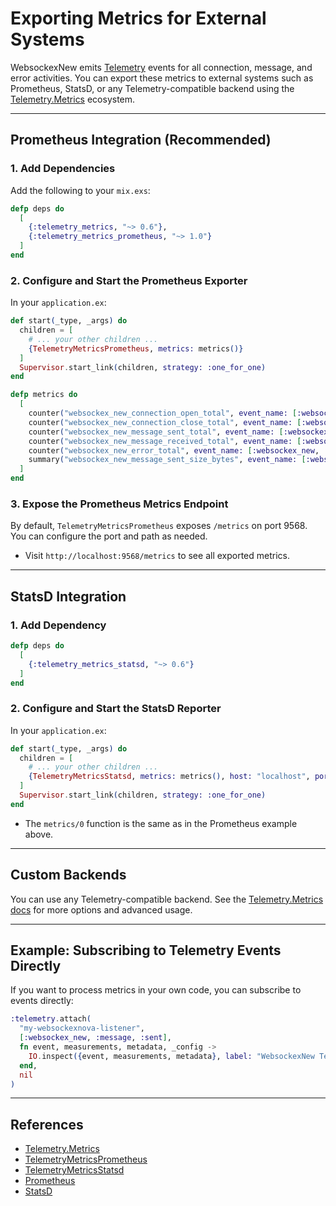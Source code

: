 # Exporting Metrics for External Systems

WebsockexNew emits [Telemetry](https://hexdocs.pm/telemetry/telemetry.html) events for all connection, message, and error activities. You can export these metrics to external systems such as Prometheus, StatsD, or any Telemetry-compatible backend using the [Telemetry.Metrics](https://hexdocs.pm/telemetry_metrics/) ecosystem.

---

## Prometheus Integration (Recommended)

### 1. Add Dependencies

Add the following to your `mix.exs`:

```elixir
defp deps do
  [
    {:telemetry_metrics, "~> 0.6"},
    {:telemetry_metrics_prometheus, "~> 1.0"}
  ]
end
```

### 2. Configure and Start the Prometheus Exporter

In your `application.ex`:

```elixir
def start(_type, _args) do
  children = [
    # ... your other children ...
    {TelemetryMetricsPrometheus, metrics: metrics()}
  ]
  Supervisor.start_link(children, strategy: :one_for_one)
end

defp metrics do
  [
    counter("websockex_new_connection_open_total", event_name: [:websockex_new, :connection, :open]),
    counter("websockex_new_connection_close_total", event_name: [:websockex_new, :connection, :close]),
    counter("websockex_new_message_sent_total", event_name: [:websockex_new, :message, :sent]),
    counter("websockex_new_message_received_total", event_name: [:websockex_new, :message, :received]),
    counter("websockex_new_error_total", event_name: [:websockex_new, :error, :occurred]),
    summary("websockex_new_message_sent_size_bytes", event_name: [:websockex_new, :message, :sent], measurement: :size)
  ]
end
```

### 3. Expose the Prometheus Metrics Endpoint

By default, `TelemetryMetricsPrometheus` exposes `/metrics` on port 9568. You can configure the port and path as needed.

- Visit `http://localhost:9568/metrics` to see all exported metrics.

---

## StatsD Integration

### 1. Add Dependency

```elixir
defp deps do
  [
    {:telemetry_metrics_statsd, "~> 0.6"}
  ]
end
```

### 2. Configure and Start the StatsD Reporter

In your `application.ex`:

```elixir
def start(_type, _args) do
  children = [
    # ... your other children ...
    {TelemetryMetricsStatsd, metrics: metrics(), host: "localhost", port: 8125}
  ]
  Supervisor.start_link(children, strategy: :one_for_one)
end
```

- The `metrics/0` function is the same as in the Prometheus example above.

---

## Custom Backends

You can use any Telemetry-compatible backend. See the [Telemetry.Metrics docs](https://hexdocs.pm/telemetry_metrics/) for more options and advanced usage.

---

## Example: Subscribing to Telemetry Events Directly

If you want to process metrics in your own code, you can subscribe to events directly:

```elixir
:telemetry.attach(
  "my-websockexnova-listener",
  [:websockex_new, :message, :sent],
  fn event, measurements, metadata, _config ->
    IO.inspect({event, measurements, metadata}, label: "WebsockexNew Telemetry")
  end,
  nil
)
```

---

## References

- [Telemetry.Metrics](https://hexdocs.pm/telemetry_metrics/)
- [TelemetryMetricsPrometheus](https://hexdocs.pm/telemetry_metrics_prometheus/)
- [TelemetryMetricsStatsd](https://hexdocs.pm/telemetry_metrics_statsd/)
- [Prometheus](https://prometheus.io/)
- [StatsD](https://github.com/statsd/statsd)
